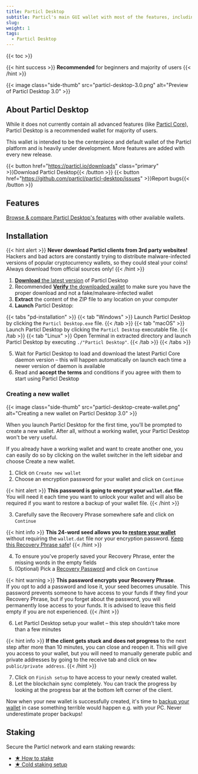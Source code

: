 ```yaml
---
title: Particl Desktop
subtitle: Particl's main GUI wallet with most of the features, including Particl Open Marketplace 
slug:
weight: 1
tags:
  - Particl Desktop
---
```


{{< toc >}}

{{< hint success >}}
**Recommended** for beginners and majority of users
{{< /hint >}}

{{< image class="side-thumb" src="particl-desktop-3.0.png" alt="Preview of Particl Desktop 3.0" >}}


## About Particl Desktop

While it does not currently contain all advanced features (like [Particl Core](/tutorial/particl-core/)), Particl Desktop is a recommended wallet for majority of users.

This wallet is intended to be the centerpiece and default wallet of the Particl platform and is heavily under development. More features are added with every new release.


{{< button href="https://particl.io/downloads" class="primary" >}}Download Particl Desktop{{< /button >}}
{{< button href="https://github.com/particl/particl-desktop/issues" >}}Report bugs{{< /button >}}


## Features

[Browse & compare Particl Desktop's features](/learn/wallets/overview/#comparison) with other available wallets.


## Installation

{{< hint alert >}}
**Never download Particl clients from 3rd party websites!**\
Hackers and bad actors are constantly trying to distribute malware-infected versions of popular cryptocurrency wallets, so they could steal your coins! Always download from official sources only!
{{< /hint >}}

1. [**Download** the latest version](https://particl.io/downloads) of Particl Desktop
2. <label type="info">Recommended</label> [**Verify** the downloaded wallet](/tutorial/security/verify-downloads/) to make sure you have the proper download and not a fake/malware-infected wallet
3. **Extract** the content of the ZIP file to any location on your computer
4. **Launch** Particl Desktop:

{{< tabs "pd-installation" >}}
{{< tab "Windows" >}}
Launch Particl Desktop by clicking the `Particl Desktop.exe` file.
{{< /tab >}}
{{< tab "macOS" >}}
Launch Particl Desktop by clicking the `Particl Desktop` executable file.
{{< /tab >}}
{{< tab "Linux" >}}
Open Terminal in extracted directory and launch Particl Desktop by executing `./"Particl Desktop"`.
{{< /tab >}}
{{< /tabs >}}

5. Wait for Particl Desktop to load and download the latest Particl Core daemon version – this will happen automatically on launch each time a newer version of daemon is available
6. Read and **accept the terms** and conditions if you agree with them to start using Particl Desktop

### Creating a new wallet

{{< image class="side-thumb" src="particl-desktop-create-wallet.png" alt="Creating a new wallet on Particl Desktop 3.0" >}}

When you launch Particl Desktop for the first time, you'll be prompted to create a new wallet. After all, without a working wallet, your Particl Desktop won't be very useful.

If you already have a working wallet and want to create another one, you can easily do so by clicking on the wallet switcher in the left sidebar and choose Create a new wallet.

1. Click on `Create new wallet`
2. Choose an encryption password for your wallet and click on `Continue`

{{< hint alert >}}
**This password is going to encrypt your `wallet.dat` file**.\
You will need it each time you want to unlock your wallet and will also be required if you want to restore a backup of your wallet file.
{{< /hint >}}

3. Carefully save the Recovery Phrase somewhere safe and click on `Continue`

{{< hint info >}}
**This 24-word seed allows you to [restore your wallet](/tutorial/security/backup-restore-wallet/)** without requiring the `wallet.dat` file nor your encryption password. [Keep this Recovery Phrase safe](/tutorial/security/recovery-passphrase/)!
{{< /hint >}}

4. To ensure you've properly saved your Recovery Phrase, enter the missing words in the empty fields
5. (Optional) Pick a [Recovery Password](/tutorial/security/good-password) and click on `Continue`

{{< hint warning >}}
**This password encrypts your Recovery Phrase**.\
If you opt to add a password and lose it, your seed becomes unusable. This password prevents someone to have access to your funds if they find your Recovery Phrase, but if you forget about the password, you will permanently lose access to your funds. It is advised to leave this field empty if you are not experienced.
{{< /hint >}}

6. Let Particl Desktop setup your wallet – this step shouldn’t take more than a few minutes

{{< hint info >}}
**If the client gets stuck and does not progress** to the next step after more than 10 minutes, you can close and reopen it. This will give you access to your wallet, but you will need to manually generate public and private addresses by going to the receive tab and click on `New public/private address`.
{{< /hint >}}

7. Click on `Finish setup` to have access to your newly created wallet.
8. Let the blockchain sync completely. You can track the progress by looking at the progress bar at the bottom left corner of the client.

Now when your new wallet is successfully created, it's time to [backup your wallet](/tutorial/security/backup-restore-wallet/) in case something terrible would happen e.g. with your PC. Never underestimate proper backups!


## Staking

Secure the Particl network and earn staking rewards:

- [★ How to stake](/tutorial/staking/intro/)
- [★ Cold staking setup](/tutorial/staking/cold-staking/)